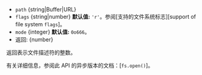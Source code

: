 <!-- YAML
added: v0.1.21
changes:
  - version: v11.1.0
    pr-url: https://github.com/nodejs/node/pull/23767
    description: The `flags` argument is now optional and defaults to `'r'`.
  - version: v9.9.0
    pr-url: https://github.com/nodejs/node/pull/18801
    description: The `as` and `as+` modes are supported now.
  - version: v7.6.0
    pr-url: https://github.com/nodejs/node/pull/10739
    description: The `path` parameter can be a WHATWG `URL` object using `file:`
                 protocol. Support is currently still *experimental*.
-->

* `path` {string|Buffer|URL}
* `flags` {string|number} **默认值:** `'r'`。参阅[支持的文件系统标志][support of file system `flags`]。
* `mode` {integer} **默认值:** `0o666`。
* 返回: {number}

返回表示文件描述符的整数。

有关详细信息，参阅此 API 的异步版本的文档：[`fs.open()`]。

